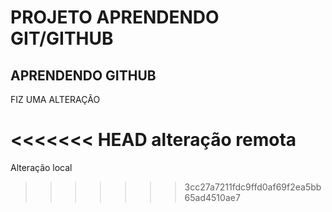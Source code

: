 # PROJETO APRENDENDO GIT/GITHUB

## APRENDENDO GITHUB

FIZ UMA ALTERAÇÃO

<<<<<<< HEAD
alteração remota
=======
Alteração local 
>>>>>>> 3cc27a7211fdc9ffd0af69f2ea5bb65ad4510ae7
